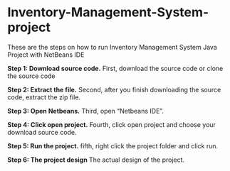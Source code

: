 # Inventory-Management-System-project

These are the steps on how to run Inventory Management System Java Project  with NetBeans IDE

**Step 1: Download source code.**
First, download the source code 
or clone the source code  

**Step 2: Extract the file.**
Second, after you finish downloading the source code, extract the zip file.


**Step 3: Open Netbeans.**
Third, open “Netbeans IDE”.


**Step 4: Click open project.**
Fourth, click open project and choose your download source code.


**Step 5: Run the project.**
fifth, right click the project folder and click run.


**Step 6: The project design**
The actual design of the project.

